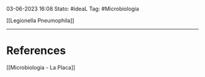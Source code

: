 03-06-2023 16:08
Stato: #ideaL
Tag: #Microbiologia 

[[Legionella Pneumophila]]

---
# References
[[Microbiologia - La Placa]]